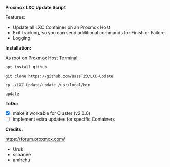 **Proxmox LXC Update Script**

Features:
- Update all LXC Container on an Proxmox Host
- Exit tracking, so you can send additional commands for Finish or Failure 
- Logging

**Installation:**

As root on Proxmox Host Terminal:
```
apt install github
```
```
git clone https://github.com/BassT23/LXC-Update
```
```
cp ./LXC-Update/update /usr/local/bin
```
```
update
```

**ToDo:**

- [x] make it workable for Cluster (v2.0.0)
- [ ] implement extra updates for specific Containers

**Credits:**

https://forum.proxmox.com/
- Uruk
- sshanee
- amhehu
